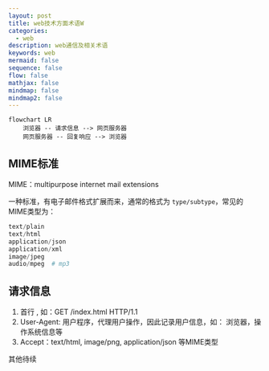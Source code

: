 ```yaml
---
layout: post
title: web技术方面术语W
categories:
  - web
description: web通信及相关术语
keywords: web
mermaid: false
sequence: false
flow: false
mathjax: false
mindmap: false
mindmap2: false
---
```

```mermaid
flowchart LR
	浏览器 -- 请求信息 --> 网页服务器
	网页服务器 -- 回复响应 --> 浏览器 
```

## MIME标准

MIME：multipurpose internet mail extensions

一种标准，有电子邮件格式扩展而来，通常的格式为  `type/subtype`，常见的MIME类型为：
```python
text/plain
text/html
application/json
application/xml
image/jpeg
audio/mpeg  # mp3
```

## 请求信息
1. 首行 , 如：GET  /index.html  HTTP/1.1
2. User-Agent: 用户程序，代理用户操作，因此记录用户信息，如：
   浏览器，操作系统信息等
3. Accept：text/html, image/png, application/json 等MIME类型

其他待续